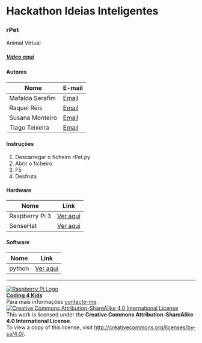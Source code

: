 # Hackathon Ideias Inteligentes  

### rPet

Animal Virtual
  
##### [Vídeo aqui]()  
  
#### Autores  

|Nome  |E-mail  |  
|---|---|    
|Mafalda Serafim  |[Email](mailto:mafalda.dmserafim@gmail.com)  |  
|Raquel Reis  |[Email](mailto:reisraquel407@gmail.com)  | 
|Susana Monteiro  |[Email](mailto:s.moreno.monteiro@gmail.com)  |  
|Tiago Teixeira  |[Email](none)  |  

#### Instruções

1. Descarregar o ficheiro rPet.py 
2. Abrir o ficheiro 
3. F5
4. Desfruta

#### Hardware  

|Nome  |Link  |  
|---|---|  
|Raspberry Pi 3  |[Ver aqui](http://www.raspberrypi.org)  |  
|SenseHat  |[Ver aqui](https://www.raspberrypi.org/?s=sense+hat)  |

#### Software  

|Nome  |Link  |  
|---|---|    
|python |[Ver aqui](https://www.python.org/)  |    


***  
[![Raspberry Pi Logo](https://upload.wikimedia.org/wikipedia/en/thumb/c/cb/Raspberry_Pi_Logo.svg/50px-Raspberry_Pi_Logo.svg.png)](http://raspberrypi.org)   
[**Coding 4 Kids**](http://coding4kids.github.io/coding4kids/)  
Para mais informações [contacte-me](mailto:nunofilipesantos@gmail.com).  
[![Creative Commons Attribution-ShareAlike 4.0 International License](https://licensebuttons.net/l/by-sa/4.0/88x31.png)](http://creativecommons.org/licenses/by-sa/4.0/)  
This work is licensed under the **Creative Commons Attribution-ShareAlike 4.0 International License**.  
To view a copy of this license, visit http://creativecommons.org/licenses/by-sa/4.0/.  
